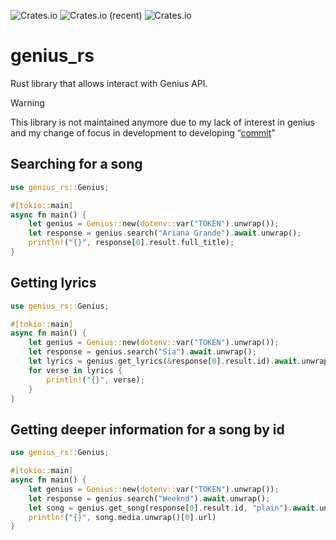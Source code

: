 ![Crates.io](https://img.shields.io/crates/v/genius-rs?color=%2300aa00&style=flat-square) ![Crates.io (recent)](https://img.shields.io/crates/dr/genius-rs?style=flat-square) ![Crates.io](https://img.shields.io/crates/l/genius-rs?style=flat-square)

# genius_rs

Rust library that allows interact with Genius API.

> [!WARNING]
> This library is not maintained anymore due to my lack of interest in genius and my change of focus in development to developing “[commit](https://github.com/alt-art/commit)”

##  Searching for a song

```rust
use genius_rs::Genius;

#[tokio::main]
async fn main() {
    let genius = Genius::new(dotenv::var("TOKEN").unwrap());
    let response = genius.search("Ariana Grande").await.unwrap();
    println!("{}", response[0].result.full_title);
}
```

## Getting lyrics

```rust
use genius_rs::Genius;

#[tokio::main]
async fn main() {
    let genius = Genius::new(dotenv::var("TOKEN").unwrap());
    let response = genius.search("Sia").await.unwrap();
    let lyrics = genius.get_lyrics(&response[0].result.id).await.unwrap();
    for verse in lyrics {
        println!("{}", verse);
    }
}
```

## Getting deeper information for a song by id

```rust
use genius_rs::Genius;

#[tokio::main]
async fn main() {
    let genius = Genius::new(dotenv::var("TOKEN").unwrap());
    let response = genius.search("Weeknd").await.unwrap();
    let song = genius.get_song(response[0].result.id, "plain").await.unwrap();
    println!("{}", song.media.unwrap()[0].url)
}
```
